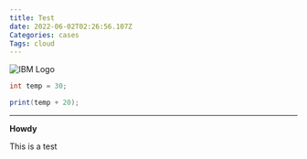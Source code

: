 ```yaml
---
title: Test
date: 2022-06-02T02:26:56.107Z
Categories: cases
Tags: cloud
---
```

![IBM Logo](/images/uploads/01_8-bar-positive.svg)

```java
int temp = 30;

print(temp + 20);
```

<hr>

<strong>Howdy</strong>

This is a test